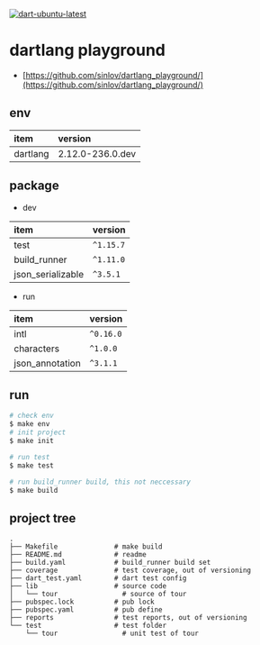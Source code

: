 [![dart-ubuntu-latest](https://github.com/sinlov/dartlang_playground/workflows/dart-ubuntu-latest/badge.svg?branch=main)](https://github.com/sinlov/dartlang_playground/actions?query=workflow%3Adart-ubuntu-latest)

# dartlang playground

- [https://github.com/sinlov/dartlang_playground/](https://github.com/sinlov/dartlang_playground/)

## env

| item | version |
|:----------------|:----------------|
| dartlang | 2.12.0-236.0.dev |

## package

- dev

| item | version |
|:----------------|:----------------|
| test | `^1.15.7` |
| build_runner | `^1.11.0` |
| json_serializable | `^3.5.1`

- run

| item | version |
|:----------------|:----------------|
| intl | `^0.16.0` |
| characters | `^1.0.0` |
| json_annotation | `^3.1.1` |

## run

```bash
# check env
$ make env
# init project
$ make init

# run test
$ make test

# run build_runner build, this not neccessary
$ make build
```

## project tree

```
.
├── Makefile              # make build
├── README.md             # readme
├── build.yaml            # build_runner build set
├── coverage              # test coverage, out of versioning
├── dart_test.yaml        # dart test config
├── lib                   # source code
│   └── tour                # source of tour
├── pubspec.lock          # pub lock
├── pubspec.yaml          # pub define
├── reports               # test reports, out of versioning
└── test                  # test folder
    └── tour                # unit test of tour
```